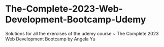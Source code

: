 # The-Complete-2023-Web-Development-Bootcamp-Udemy
Solutions for all the exercises of the udemy course ~ The Complete 2023 Web Development Bootcamp by Angela Yu
